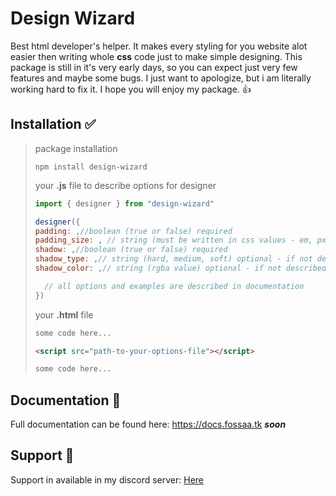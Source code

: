 
# Design Wizard

Best html developer's helper. It makes every styling for you website alot easier then writing whole **css** code just to make simple designing. This package is still in it's very early days, so you can expect just very few features and maybe some bugs. I just want to apologize, but i am literally working hard to fix it. I hope you will enjoy my package. 👍

## Installation ✅

>package installation
>```
>npm install design-wizard
>```
>
>your **.js** file to describe options for designer
>```js
>import { designer } from "design-wizard"
>
>designer({
>padding: ,//boolean (true or false) required
>padding_size: , // string (must be written in css values - em, px...) optional - if not described padding will be 1em thick
>shadow: ,//boolean (true or false) required
>shadow_type: ,// string (hard, medium, soft) optional - if not described shadow will be medium
>shadow_color: ,// string (rgba value) optional - if not described shadow will be black
>
>   // all options and examples are described in documentation      
>})
>```
>
>your **.html** file
>```html
> some code here...
>
> <script src="path-to-your-options-file"></script>
>
> some code here...
>```


## Documentation 📔

Full documentation can be found here: https://docs.fossaa.tk ***soon***

## Support 🤝

Support in available in my discord server: [Here](https://discord.gg/Zg9mZbGBMy) 

